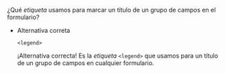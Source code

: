 ¿Qué _etiqueta_ usamos para marcar un título de un grupo de campos en el formulario?

- Alternativa correta
    
    `<legend>`
    
    ¡Alternativa correcta! Es la _etiqueta_ `<legend>` que usamos para un título de un grupo de campos en cualquier formulario.